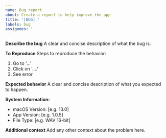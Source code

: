 ```yaml
---
name: Bug report
about: Create a report to help improve the app
title: '[BUG] '
labels: bug
assignees: ''
---
```


**Describe the bug**
A clear and concise description of what the bug is.

**To Reproduce**
Steps to reproduce the behavior:
1. Go to '...'
2. Click on '....'
3. See error

**Expected behavior**
A clear and concise description of what you expected to happen.

**System Information:**
 - macOS Version: [e.g. 13.0]
 - App Version: [e.g. 1.0.5]
 - File Type: [e.g. WAV 16-bit]

**Additional context**
Add any other context about the problem here. 